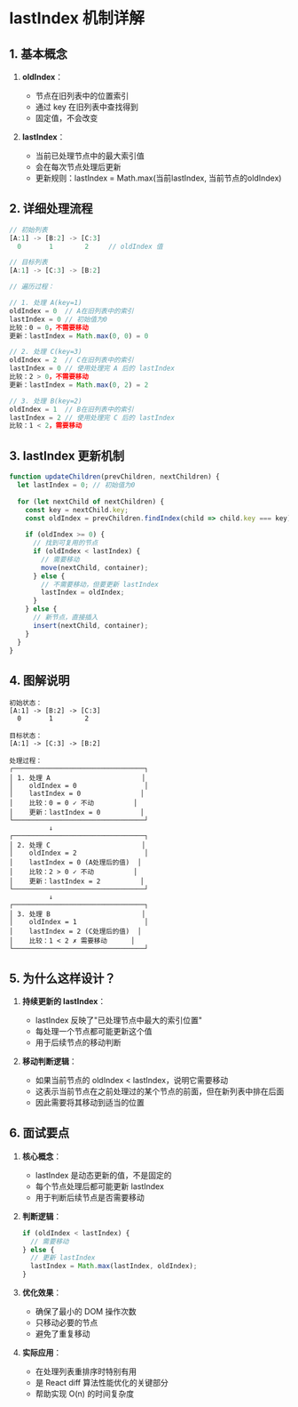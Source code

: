 # lastIndex 机制详解

## 1. 基本概念

1. **oldIndex**：
   - 节点在旧列表中的位置索引
   - 通过 key 在旧列表中查找得到
   - 固定值，不会改变

2. **lastIndex**：
   - 当前已处理节点中的最大索引值
   - 会在每次节点处理后更新
   - 更新规则：lastIndex = Math.max(当前lastIndex, 当前节点的oldIndex)

## 2. 详细处理流程

```javascript
// 初始列表
[A:1] -> [B:2] -> [C:3]
  0       1        2     // oldIndex 值

// 目标列表
[A:1] -> [C:3] -> [B:2]

// 遍历过程：

// 1. 处理 A(key=1)
oldIndex = 0  // A在旧列表中的索引
lastIndex = 0 // 初始值为0
比较：0 = 0，不需要移动
更新：lastIndex = Math.max(0, 0) = 0

// 2. 处理 C(key=3)
oldIndex = 2  // C在旧列表中的索引
lastIndex = 0 // 使用处理完 A 后的 lastIndex
比较：2 > 0，不需要移动
更新：lastIndex = Math.max(0, 2) = 2

// 3. 处理 B(key=2)
oldIndex = 1  // B在旧列表中的索引
lastIndex = 2 // 使用处理完 C 后的 lastIndex
比较：1 < 2，需要移动
```

## 3. lastIndex 更新机制

```javascript
function updateChildren(prevChildren, nextChildren) {
  let lastIndex = 0; // 初始值为0
  
  for (let nextChild of nextChildren) {
    const key = nextChild.key;
    const oldIndex = prevChildren.findIndex(child => child.key === key);
    
    if (oldIndex >= 0) {
      // 找到可复用的节点
      if (oldIndex < lastIndex) {
        // 需要移动
        move(nextChild, container);
      } else {
        // 不需要移动，但要更新 lastIndex
        lastIndex = oldIndex;
      }
    } else {
      // 新节点，直接插入
      insert(nextChild, container);
    }
  }
}
```

## 4. 图解说明

```
初始状态：
[A:1] -> [B:2] -> [C:3]
  0       1        2

目标状态：
[A:1] -> [C:3] -> [B:2]

处理过程：
┌─────────────────────────────────┐
│ 1. 处理 A                       │
│    oldIndex = 0                 │
│    lastIndex = 0               │
│    比较：0 = 0 ✓ 不动          │
│    更新：lastIndex = 0          │
└─────────────────────────────────┘
          ↓
┌─────────────────────────────────┐
│ 2. 处理 C                       │
│    oldIndex = 2                 │
│    lastIndex = 0 (A处理后的值)  │
│    比较：2 > 0 ✓ 不动          │
│    更新：lastIndex = 2          │
└─────────────────────────────────┘
          ↓
┌─────────────────────────────────┐
│ 3. 处理 B                       │
│    oldIndex = 1                 │
│    lastIndex = 2 (C处理后的值)  │
│    比较：1 < 2 ✗ 需要移动      │
└─────────────────────────────────┘
```

## 5. 为什么这样设计？

1. **持续更新的 lastIndex**：
   - lastIndex 反映了"已处理节点中最大的索引位置"
   - 每处理一个节点都可能更新这个值
   - 用于后续节点的移动判断

2. **移动判断逻辑**：
   - 如果当前节点的 oldIndex < lastIndex，说明它需要移动
   - 这表示当前节点在之前处理过的某个节点的前面，但在新列表中排在后面
   - 因此需要将其移动到适当的位置

## 6. 面试要点

1. **核心概念**：
   - lastIndex 是动态更新的值，不是固定的
   - 每个节点处理后都可能更新 lastIndex
   - 用于判断后续节点是否需要移动

2. **判断逻辑**：
   ```javascript
   if (oldIndex < lastIndex) {
     // 需要移动
   } else {
     // 更新 lastIndex
     lastIndex = Math.max(lastIndex, oldIndex);
   }
   ```

3. **优化效果**：
   - 确保了最小的 DOM 操作次数
   - 只移动必要的节点
   - 避免了重复移动

4. **实际应用**：
   - 在处理列表重排序时特别有用
   - 是 React diff 算法性能优化的关键部分
   - 帮助实现 O(n) 的时间复杂度